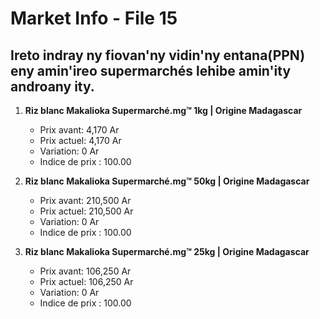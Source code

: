 # Market Info - File 15

## Ireto indray ny fiovan'ny vidin'ny entana(PPN) eny amin'ireo supermarchés lehibe amin'ity androany ity.

1. **Riz blanc Makalioka Supermarché.mg™ 1kg | Origine Madagascar**
   - Prix avant: 4,170 Ar
   - Prix actuel: 4,170 Ar
   - Variation: 0 Ar
   - Indice de prix : 100.00

2. **Riz blanc Makalioka Supermarché.mg™ 50kg | Origine Madagascar**
   - Prix avant: 210,500 Ar
   - Prix actuel: 210,500 Ar
   - Variation: 0 Ar
   - Indice de prix : 100.00

3. **Riz blanc Makalioka Supermarché.mg™ 25kg | Origine Madagascar**
   - Prix avant: 106,250 Ar
   - Prix actuel: 106,250 Ar
   - Variation: 0 Ar
   - Indice de prix : 100.00

